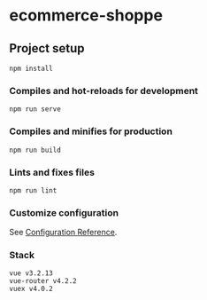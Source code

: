 # ecommerce-shoppe

## Project setup
```
npm install
```

### Compiles and hot-reloads for development
```
npm run serve
```

### Compiles and minifies for production
```
npm run build
```

### Lints and fixes files
```
npm run lint
```

### Customize configuration
See [Configuration Reference](https://cli.vuejs.org/config/).

### Stack
```
vue v3.2.13
vue-router v4.2.2
vuex v4.0.2
```
